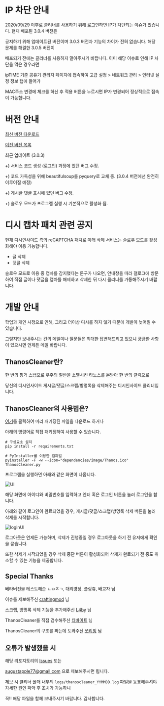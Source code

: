 # IP 차단 안내

2020/09/29 이후로 클리너를 사용하기 위해 로그인하면 IP가 차단되는 이슈가 있습니다. 현재 배포된 3.0.4 버전은

공지하기 위해 업데이트된 버전이며 3.0.3 버전과 기능의 차이가 전혀 없습니다. 해당 문제를 해결한 3.0.5 버전이

배포되기 전에는 클리너를 사용하지 말아주시기 바랍니다. 이미 해당 이슈로 인해 IP 차단을 먹은 경우라면

ipTIME 기준 공유기 관리자 페이지에 접속하여 고급 설정 > 네트워크 관리 > 인터넷 설정 정보 탭에 들어가

MAC주소 변경에 체크를 하신 후 적용 버튼을 누르시면 IP가 변경되어 정상적으로 접속이 가능합니다.

# 버전 안내
[최신 버전 다운로드](https://github.com/augustapple/ThanosCleaner/releases/latest/download/ThanosCleaner.zip)

[이전 버전 목록](https://github.com/augustapple/ThanosCleaner/releases)

최근 업데이트 (3.0.3)

+) 서비스 코드 생성 (로그인) 과정에 있던 버그 수정.

+) 코드 가독성을 위해 beautifulsoup를 pyquery로 교체 중. (3.0.4 버전에선 완전히 이루어질 예정)

+) 게시글 댓글 표시에 있던 버그 수정.

+) 슬로우 모드가 프로그램 실행 시 기본적으로 활성화 됨.

# 디시 캡차 패치 관련 공지

현재 디시인사이드 측의 reCAPTCHA 패치로 아래 삭제 서비스는 슬로우 모드를 활성화해야 이용 가능합니다.

* 글 삭제
* 댓글 삭제

슬로우 모드로 이용 중 캡차를 감지했다는 문구가 나오면, 안내창을 따라 갤로그에 방문하여 직접 글이나 댓글을 캡차를 해제하고 삭제한 뒤 다시 클리너를 가동해주시기 바랍니다.

# 개발 안내

학업과 개인 사정으로 인해, 그리고 더이상 디시를 하지 않기 때문에 개발이 늦어질 수 있습니다.

그렇지만 보내주시는 건의 메일이나 질문들은 최대한 답변해드리고 있으니 궁금한 사항이 있으시면 언제든 메일 바랍니다.

## ThanosCleaner란?
한 번의 핑거 스냅으로 우주의 절반을 소멸시킨 타노스를 본받아 한 번의 클릭으로

당신의 디시인사이드 게시글/댓글/스크랩/방명록을 삭제해주는 디시인사이드 클리너입니다.

## ThanosCleaner의 사용법은?
[여기](https://github.com/augustapple/ThanosCleaner/releases)를 클릭하여 미리 패키징된 파일을 다운로드 하거나

아래의 명령어로 직접 패키징하여 사용할 수 있습니다.

```
# 구성요소 설치
pip install -r requirements.txt

# PyInstaller를 이용한 컴파일
pyinstaller -F -w --icon="dependencies/image/Thanos.ico" ThanosCleaner.py
```

프로그램을 실행하면 아래와 같은 화면이 나옵니다.

![UI](https://user-images.githubusercontent.com/57178921/77852076-9d792d00-7217-11ea-8940-937da022be92.png)

해당 화면에 아이디와 비밀번호를 입력하고 엔터 혹은 로그인 버튼을 눌러 로그인을 합니다.

아래와 같이 로그인이 완료되었을 경우, 게시글/댓글/스크랩/방명록 삭제 버튼을 눌러 삭제를 시작합니다.

![loginUI](https://user-images.githubusercontent.com/57178921/77852078-9e11c380-7217-11ea-9dfb-1e0f61b769df.png)

로그아웃은 언제든 가능하며, 삭제가 진행중일 경우 로그아웃을 하기 전 유저에게 확인을 묻습니다.

또한 삭제가 시작되었을 경우 삭제 중단 버튼이 활성화되어 삭제가 완료되기 전 중도 취소할 수 있는 기능을 제공합니다.

## Special Thanks

베타버전을 테스트해준 ㄴㅁㅈㄱ, 대리영정, 플링츄, 배교자 님

이슈를 제보해주신 [craftingmod](https://github.com/craftingmod) 님

스크랩, 방명록 삭제 기능을 추가해주신 [L4by](https://github.com/L4by) 님

ThanosCleaner를 직접 검수해주신 [티바이트](https://github.com/tibyte) 님

ThanosCleaner의 구조를 짜는데 도와주신 [쪼리핑](https://github.com/JJoriping) 님

## 오류가 발생했을 시
해당 리포지토리의 [Issues](https://github.com/augustapple/ThanosCleaner/issues) 또는

augustapple77@gmail.com 으로 제보해주시면 됩니다.

제보 시 클리너 폴더 내부의 `logs/thanoscleaner_YYMMDD.log` 파일을 동봉해주셔야 자세한 원인 파악 후 조치가 가능하니

꼭!! 해당 파일을 함께 보내주시기 바랍니다. 감사합니다.

